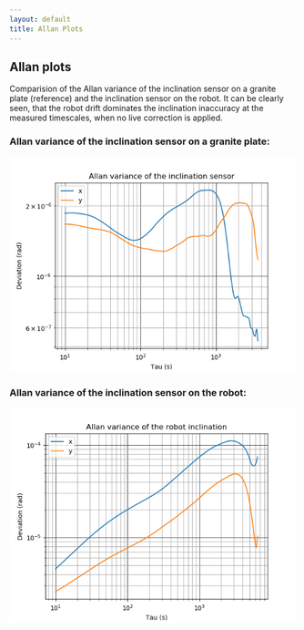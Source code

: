 ```yaml
---
layout: default
title: Allan Plots
---
```


## Allan plots

Comparision of the Allan variance of the inclination sensor on a granite plate (reference) and the inclination sensor on the robot. It can be clearly seen, that the robot drift dominates the inclination inaccuracy at the measured timescales, when no live correction is applied.

### Allan variance of the inclination sensor on a granite plate:

![](sensor_on_granite_stability.png)

### Allan variance of the inclination sensor on the robot:

![](robot_stability.png)
